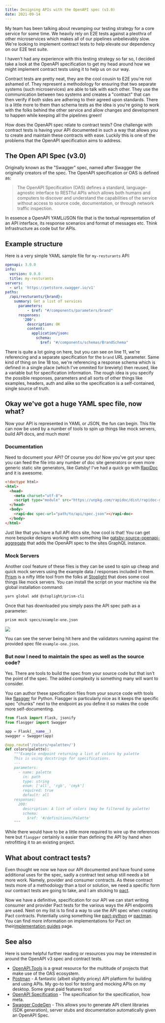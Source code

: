 ```yaml
---
title: Designing APIs with the OpenAPI spec (v3.0)
date: 2021-09-14
---
```


My team has been talking about revamping our testing strategy for a core service for some time. We heavily 
rely on E2E tests against a pleothra of other microservices which makes all of our pipelines unbelievably slow. 
We're looking to implement contract tests to help elevate our dependency on our E2E test suite. 

I haven't had any experience with this testing strategy so far so, I decided take a look at the OpenAPI
specification to get my head around how we might implement contract tests using it to help us on our
way.

Contract tests are pretty neat, they are the cool cousin to E2E you're not ashamed of. 
They represent a methodology for ensuring that two separate systems (such microservices) are able to talk with each
other. They use the communication between two systems and creates a "contract" that can then verify if both sides are
adhering to their agreed upon standards. There is a little more to them than schema tests as the idea is you're going 
to work with  the folks behind the other service and allow changes and development to happen while keeping all 
the pipelines green!

How does the OpenAPI spec relate to contract tests? One challenge with contract tests is having your
API documented in such a way that allows you to create and maintain these contracts with ease. 
Luckily this is one of the problems that the OpenAPI specification aims to address.

## The Open API Spec (v3.0)

Originally known as the "Swagger" spec, named after Swagger the originally creators of the spec. The OpenAPI 
specification or OAS is defined as:

> The OpenAPI Specification (OAS) defines a standard, language-agnostic interface to RESTful APIs which allows both 
> humans and computers to discover and understand the capabilities of the service without access to source code, 
> documentation, or through network traffic inspection.

In essence a OpenAPI YAML/JSON file that is the textual representation of an API interface, its response scenarios and
format of messages etc. Think Infrastructure as code but for APIs. 

## Example structure

Here is a very simple YAML sample file for `my-resturants` API:

```yaml:title=example-api.yaml {numberLines: true}
openapi: 3.0.0
info:
  version: 0.0.0
  title: my-resturants
servers:
  - url: 'https://petstore.swagger.io/v1'
paths:
  /api/resturants/{brand}:
    summary: Get a list of services
      parameters:
          - $ref: "#/components/parameters/brand"
      responses:
        '200':
          description: OK
          content:
            application/json:
              schema:
                $ref: "#/components/schemas/BrandSchema"
```

There is quite a lot going on here, but you can see on line 11, we're referencing and a separate
specification for the `brand` URL parameter. Same kind of thing on line 18 too, we're referencing a 
response schema which is defined in a single place (which I've ommited for breviety) then reused,
like a variable but for specification information. The rough idea is you specify the possible 
responses, parameters and all sorts of other things like examples, headers, auth and alike so the 
specification is a self-contained, single source of truth.
 
## Okay we've got a huge YAML spec file, now what?

Now your API is represented in YAML or JSON, the fun can begin. This file can now be used by a 
number of tools to spin up things like mock servers, build API docs, and much more!

### Documentation

Need to document your API? Of course you do! Now you've got your spec you can feed the file into
any number of doc site generators or even more generic static site generators, like Gatsby! I've had 
a quick go with [RapiDoc](https://mrin9.github.io/RapiDoc/quickstart.html) and it is awesome.

```html
<!doctype html>
<html>
  <head>
    <meta charset="utf-8">
    <script type="module" src="https://unpkg.com/rapidoc/dist/rapidoc-min.js"></script>
  </head>
  <body>
    <rapi-doc spec-url="path/to/api/spec.json"></rapi-doc>
  </body>
</html>
```

Just like that you have a full API docs site, how cool is that! You can get more bespoke designs
working with something like [gatsby-source-openapi-aggregate](https://www.gatsbyjs.com/plugins/gatsby-source-openapi-aggregate/)
that adds the OpenAPI spec to the sites GraphQL instance.

### Mock Servers

Another cool feature of these files is they can be used to spin up cheap and quick mock servers 
using the example data / responses included in them. [Prism](https://github.com/stoplightio/prism) 
is a nifty little tool from the folks at [Stoplight](https://stoplight.io/) that does some cool 
things like mock servers. You can install the script on your machine via the global 
installation command:

```bash
yarn global add @stoplight/prism-cli
```

Once that has downloaded you simply pass the API spec path as a parameter:

```bash
prism mock specs/example-one.json
```

![](../images/openapi/open-api-prism-output-screenshot.png)

You can see the server being hit here and the validators running against the provided spec file `example-one.json`.

### But now I need to maintain the spec as well as the source code?

Yes. There are tools to build the spec from your source code but that isn't the point of the spec. The added complexity
is something many will want to consider. 

You can author these specification files from your source code with tools like
[flasgger](https://pypi.org/project/flasgger/) for Python. Flasgger is particularly nice as it
keeps the specific spec "chunks" next to the endpoint as you define it so makes the code more self-documenting.

```python
from flask import Flask, jsonify
from flasgger import Swagger

app = Flask(__name__)
swagger = Swagger(app)

@app.route('/colors/<palette>/')
def colors(palette):
    """Example endpoint returning a list of colors by palette
    This is using docstrings for specifications.
    ---
    parameters:
      - name: palette
        in: path
        type: string
        enum: ['all', 'rgb', 'cmyk']
        required: true
        default: all
    responses:
      200:
        description: A list of colors (may be filtered by palette)
        schema:
          $ref: '#/definitions/Palette'
    """
```

While there would have to be a little more required to wire up the references here but `flasgger` certainly
is easier than defining the API by hand when retrofitting it to an existing project.

## What about contract tests?

Even thought we now we have our API documented and have found some additional uses for the spec, 
sadly a contract test setup still needs a bit more work. Namely, provider and consumer contracts.
As these contract tests more of a methodology than a tool or solution, we need a specific form our contract 
tests are going to take, and I am sticking to [pact](https://pact.io/).

Now we have a definitive, specification for our API we can start writing consumer and provider Pact tests
for the various ways the API endpoints are used. Next on my list is to find a way to use the API spec when creating 
Pact contracts. Potentially using something like [pact-python](https://github.com/pact-foundation/pact-python/)
or [pactman](https://github.com/reecetech/pactman). You can find more information on implementations for 
Pact on their[implementation guides](https://docs.pact.io/implementation_guides/cli/) page.

## See also

Here is some helpful further reading or resources you may be interested in around the OpenAPI v3 spec and contract tests.

- [OpenAPI.Tools](https://openapi.tools/) is a great resource for the multitude of projects that make use of the OAS 
ecosystem.
- [Postman](https://www.postman.com/) - A fantastic (albeit slightly pricey) API platform for building and using APIs.
My go-to tool for testing and mocking APIs on my desktop. Some great paid features too!
- [OpenAPI Specification](https://swagger.io/specification/) - The specification for the specification, how meta.
- [Swagger CodeGen](https://github.com/swagger-api/swagger-codegen) - This allows you to generate API client libraries 
(SDK generation), server stubs and documentation automatically given an OpenAPI Spec.
